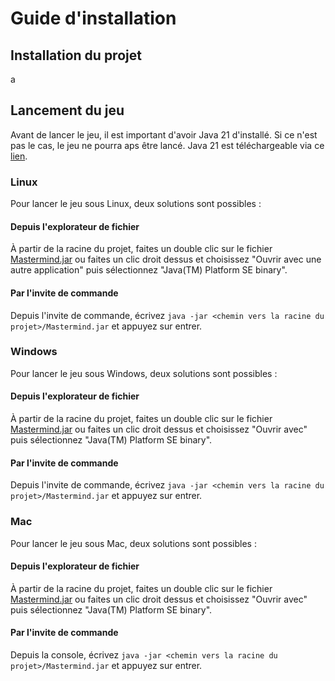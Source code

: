 # Guide d'installation
## Installation du projet
a
## Lancement du jeu
Avant de lancer le jeu, il est important d'avoir Java 21 d'installé. Si ce n'est pas le cas, le jeu ne pourra aps être lancé. Java 21 est téléchargeable via ce [lien](https://www.oracle.com/fr/java/technologies/downloads/).
### Linux
Pour lancer le jeu sous Linux, deux solutions sont possibles :
#### Depuis l'explorateur de fichier
À partir de la racine du projet, faites un double clic sur le fichier [Mastermind.jar](Mastermind.jar) ou faites un clic droit dessus et choisissez "Ouvrir avec une autre application" puis sélectionnez "Java(TM) Platform SE binary".
#### Par l'invite de commande
Depuis l'invite de commande, écrivez `java -jar <chemin vers la racine du projet>/Mastermind.jar` et appuyez sur entrer.
### Windows
Pour lancer le jeu sous Windows, deux solutions sont possibles :
#### Depuis l'explorateur de fichier
À partir de la racine du projet, faites un double clic sur le fichier [Mastermind.jar](Mastermind.jar) ou faites un clic droit dessus et choisissez "Ouvrir avec" puis sélectionnez "Java(TM) Platform SE binary".
#### Par l'invite de commande
Depuis l'invite de commande, écrivez `java -jar <chemin vers la racine du projet>/Mastermind.jar` et appuyez sur entrer.
### Mac
Pour lancer le jeu sous Mac, deux solutions sont possibles :
#### Depuis l'explorateur de fichier
À partir de la racine du projet, faites un double clic sur le fichier [Mastermind.jar](Mastermind.jar) ou faites un clic droit dessus et choisissez "Ouvrir avec" puis sélectionnez "Java(TM) Platform SE binary".
#### Par l'invite de commande
Depuis la console, écrivez `java -jar <chemin vers la racine du projet>/Mastermind.jar` et appuyez sur entrer.